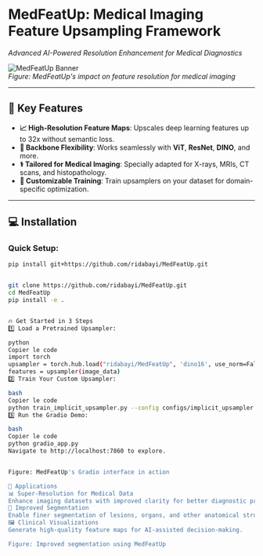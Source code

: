 # **MedFeatUp: Medical Imaging Feature Upsampling Framework**  
*Advanced AI-Powered Resolution Enhancement for Medical Diagnostics*  

![MedFeatUp Banner](https://placeholder.com/1200x400)  
*Figure: MedFeatUp's impact on feature resolution for medical imaging*  

---

## **🚀 Key Features**  

- **📈 High-Resolution Feature Maps**: Upscales deep learning features up to 32x without semantic loss.  
- **🧠 Backbone Flexibility**: Works seamlessly with **ViT**, **ResNet**, **DINO**, and more.  
- **⚕️ Tailored for Medical Imaging**: Specially adapted for X-rays, MRIs, CT scans, and histopathology.  
- **🔧 Customizable Training**: Train upsamplers on your dataset for domain-specific optimization.  

---

## **💻 Installation**  

### Quick Setup:  
```bash
pip install git+https://github.com/ridabayi/MedFeatUp.git


git clone https://github.com/ridabayi/MedFeatUp.git
cd MedFeatUp
pip install -e .


🔥 Get Started in 3 Steps
1️⃣ Load a Pretrained Upsampler:

python
Copier le code
import torch
upsampler = torch.hub.load("ridabayi/MedFeatUp", 'dino16', use_norm=False)
features = upsampler(image_data)
2️⃣ Train Your Custom Upsampler:

bash
Copier le code
python train_implicit_upsampler.py --config configs/implicit_upsampler.yml
3️⃣ Run the Gradio Demo:

bash
Copier le code
python gradio_app.py
Navigate to http://localhost:7860 to explore.


Figure: MedFeatUp's Gradio interface in action

🔬 Applications
📊 Super-Resolution for Medical Data
Enhance imaging datasets with improved clarity for better diagnostic precision.
🎯 Improved Segmentation
Enable finer segmentation of lesions, organs, and other anatomical structures.
🖼️ Clinical Visualizations
Generate high-quality feature maps for AI-assisted decision-making.

Figure: Improved segmentation using MedFeatUp
